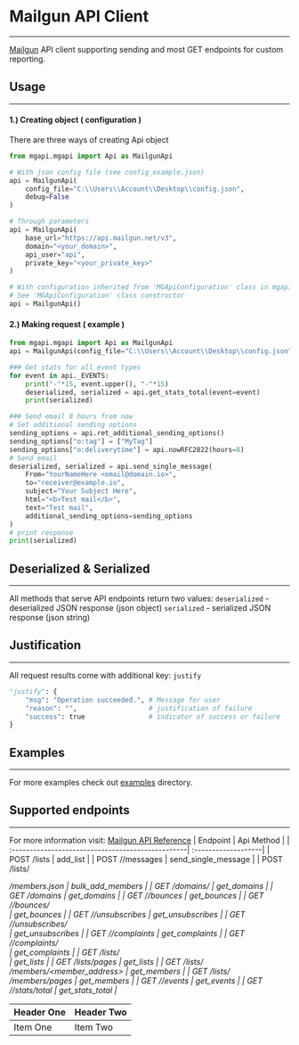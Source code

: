 # Mailgun API Client
---
[Mailgun][mailgunhome] API client supporting sending and most GET endpoints for custom reporting.
## Usage
---
#### 1.) Creating object ( configuration )
There are three ways of creating Api object
```python
from mgapi.mgapi import Api as MailgunApi

# With json config file (see config_example.json)
api = MailgunApi(
    config_file="C:\\Users\\Account\\Desktop\\config.json",
    debug=False
)

# Through parameters
api = MailgunApi(
    base_url="https://api.mailgun.net/v3",
    domain="<your_domain>",
    api_user="api",
    private_key="<your_private_key>"
)

# With configuration inherited from 'MGApiConfiguration' class in mgapi.py
# See 'MGApiConfiguration' class constructor
api = MailgunApi()
```
#### 2.) Making request ( example )
```python
from mgapi.mgapi import Api as MailgunApi
api = MailgunApi(config_file="C:\\Users\\Account\\Desktop\\config.json")

### Get stats for all event types
for event in api._EVENTS:
    print("-"*15, event.upper(), "-"*15)
    deserialized, serialized = api.get_stats_total(event=event)
    print(serialized)

### Send email 8 hours from now
# Set additional sending options
sending_options = api.ret_additional_sending_options()
sending_options["o:tag"] = ["MyTag"]
sending_options["o:deliverytime"] = api.nowRFC2822(hours=8)
# Send email
deserialized, serialized = api.send_single_message(
    From="YourNameHere <email@domain.io>",
    to="receiver@example.io",
    subject="Your Subject Here",
    html="<b>Test mail</b>",
    text="Test mail",
    additional_sending_options=sending_options
)
# print response
print(serialized)
```
## Deserialized & Serialized
---
All methods that serve API endpoints return two values:
`deserialized` - deserialized JSON response (json object)
`serialized` - serialized JSON response (json string)

## Justification
---
All request results come with additional key: `justify`
```python
"justify": {
    "msg": "Operation succeeded.", # Message for user
    "reason": "",                  # justification of failure
    "success": true                # indicator of success or failure
}
```
## Examples
---
For more examples check out [examples][mgapiexamples] directory.

## Supported endpoints
---
For more information visit: [Mailgun API Reference][mailgunapiref]
| Endpoint                                          | Api Method          |
| :-------------------------------------------------| :-------------------|
| POST /lists                                       | add_list            |
| POST /<domain>/messages                           | send_single_message |
| POST /lists/<address>/members.json                | bulk_add_members    |
| GET /domains/<domain>                             | get_domains         |
| GET /domains                                      | get_domains         |
| GET /<domain>/bounces                             | get_bounces         |
| GET /<domain>/bounces/<address>                   | get_bounces         |
| GET /<domain>/unsubscribes                        | get_unsubscribes    |
| GET /<domain>/unsubscribes/<address>              | get_unsubscribes    |
| GET /<domain>/complaints                          | get_complaints      |
| GET /<domain>/complaints/<address>                | get_complaints      |
| GET /lists/<address>                              | get_lists           |
| GET /lists/pages                                  | get_lists           |
| GET /lists/<address>/members/<member_address>     | get_members         |
| GET /lists/<address>/members/pages                | get_members         |
| GET /<domain>/events                              | get_events          |
| GET /<domain>/stats/total                         | get_stats_total     |

| Header One     | Header Two     |
| :------------- | :------------- |
| Item One       | Item Two       |

[githubmy]: https://github.com/rolzwy7
[mailgunhome]: https://www.mailgun.com/
[mailgunapiref]: https://documentation.mailgun.com/en/latest/api_reference.html
[mgapiexamples]: https://github.com/rolzwy7/MailgunApiClient/tree/master/contrib/examples
